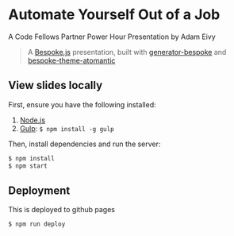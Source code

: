 # Automate Yourself Out of a Job

A Code Fellows Partner Power Hour Presentation by Adam Eivy


> A [Bespoke.js](http://markdalgleish.com/projects/bespoke.js) presentation, built with [generator-bespoke](https://github.com/markdalgleish/generator-bespoke)
and [bespoke-theme-atomantic](https://github.com/atomantic/bespoke-theme-atomantic)

## View slides locally

First, ensure you have the following installed:

1. [Node.js](http://nodejs.org)
3. [Gulp](http://gulpjs.com): `$ npm install -g gulp`

Then, install dependencies and run the server:

```bash
$ npm install
$ npm start
```

## Deployment
This is deployed to github pages

```
$ npm run deploy
```
